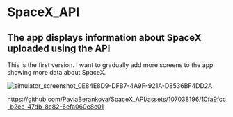 # SpaceX_API
## The app displays information about SpaceX uploaded using the API

This is the first version. I want to gradually add more screens to the app showing more data about SpaceX.

![simulator_screenshot_0E84E8D9-DFB7-4A9F-921A-D8536BF4DD2A](https://github.com/PavlaBerankova/SpaceX_API/assets/107038196/89f65bc6-5fdb-4999-a175-740b0c71f2ea)

https://github.com/PavlaBerankova/SpaceX_API/assets/107038196/10fa9fcc-b2ee-47db-8c82-6efa060e8c01

